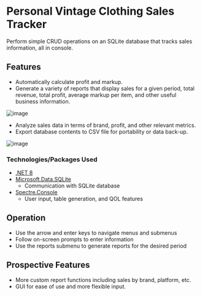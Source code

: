 # Personal Vintage Clothing Sales Tracker
Perform simple CRUD operations on an SQLite database that tracks sales information, all in console.

## Features
- Automatically calculate profit and markup.
- Generate a variety of reports that display sales for a given period, total revenue, total profit, average markup per item, and other useful business information.
  
![image](https://github.com/frockett/sales-tracking-app/assets/119839633/4b60cd9a-6470-4e8a-9f06-4957818f238c)

- Analyze sales data in terms of brand, profit, and other relevant metrics.
- Export database contents to CSV file for portability or data back-up.
  
![image](https://github.com/frockett/sales-tracking-app/assets/119839633/156ff598-a493-4f91-b433-43c728bb1f01)

### Technologies/Packages Used
- [.NET 8](https://dotnet.microsoft.com/en-us/download/dotnet/8.0)
- [Microsoft.Data.SQLite](https://www.nuget.org/packages/Microsoft.Data.Sqlite/)
	- Communication with SQLite database
- [Spectre.Console](https://github.com/spectreconsole/spectre.console)
	- User input, table generation, and QOL features

## Operation
- Use the arrow and enter keys to navigate menus and submenus
- Follow on-screen prompts to enter information
- Use the reports submenu to generate reports for the desired period


## Prospective Features
- More custom report functions including sales by brand, platform, etc.
- GUI for ease of use and more flexible input.
